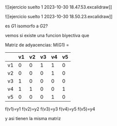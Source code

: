 
![[ejercicio suelto 1 2023-10-30 18.47.53.excalidraw]]

![[ejercicio suelto 1 2023-10-30 18.50.23.excalidraw]]


es $G1$ isomorfo a $G2$?

vemos si existe una funcion biyectiva que


Matriz de adyacencias:
M(G1) = 

|     | v1  | v2  | v3  | v4  | v5  |
| --- | --- | --- | --- | --- | --- |
| v1  | 0   | 0   | 1   | 1   | 0   |
| v2  | 0   | 0   | 0   | 1   | 0   |
| v3  | 1   | 0   | 0   | 0   | 0   |
| v4  | 1   | 1   | 0   | 0   | 1   |
| v5  | 0   | 0   | 0   | 1   | 0    |


f(v1)=y1
f(v2)=y2
f(v3)=y3
f(v4)=y5
f(v5)=y4

y asi tienen la misma matriz